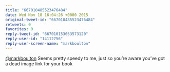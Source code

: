 ```yaml
---
title: "667010485523476484"
date: Wed Nov 18 16:04:26 +0000 2015
original-tweet-id: "667010485523476484"
retweets: 0
favorites: 0
reply-tweet-id: "667010153053573120"
reply-user-id: "14112756"
reply-user-screen-name: "markboulton"
---
```

<a href="https://twitter.com/markboulton">@markboulton</a> Seems pretty speedy to me, just so you’re aware you’ve got a dead image link for your book
